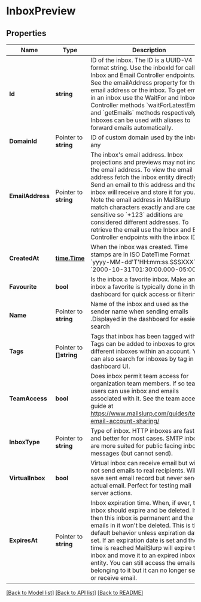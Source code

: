 # InboxPreview

## Properties

Name | Type | Description | Notes
------------ | ------------- | ------------- | -------------
**Id** | **string** | ID of the inbox. The ID is a UUID-V4 format string. Use the inboxId for calls to Inbox and Email Controller endpoints. See the emailAddress property for the email address or the inbox. To get emails in an inbox use the WaitFor and Inbox Controller methods &#x60;waitForLatestEmail&#x60; and &#x60;getEmails&#x60; methods respectively. Inboxes can be used with aliases to forward emails automatically. | 
**DomainId** | Pointer to **string** | ID of custom domain used by the inbox if any | [optional] 
**EmailAddress** | Pointer to **string** | The inbox&#39;s email address. Inbox projections and previews may not include the email address. To view the email address fetch the inbox entity directly. Send an email to this address and the inbox will receive and store it for you. Note the email address in MailSlurp match characters exactly and are case sensitive so &#x60;+123&#x60; additions are considered different addresses. To retrieve the email use the Inbox and Email Controller endpoints with the inbox ID. | [optional] 
**CreatedAt** | [**time.Time**](time.Time) | When the inbox was created. Time stamps are in ISO DateTime Format &#x60;yyyy-MM-dd&#39;T&#39;HH:mm:ss.SSSXXX&#x60; e.g. &#x60;2000-10-31T01:30:00.000-05:00&#x60;. | 
**Favourite** | **bool** | Is the inbox a favorite inbox. Make an inbox a favorite is typically done in the dashboard for quick access or filtering | 
**Name** | Pointer to **string** | Name of the inbox and used as the sender name when sending emails .Displayed in the dashboard for easier search | [optional] 
**Tags** | Pointer to **[]string** | Tags that inbox has been tagged with. Tags can be added to inboxes to group different inboxes within an account. You can also search for inboxes by tag in the dashboard UI. | [optional] 
**TeamAccess** | **bool** | Does inbox permit team access for organization team members. If so team users can use inbox and emails associated with it. See the team access guide at https://www.mailslurp.com/guides/team-email-account-sharing/ | 
**InboxType** | Pointer to **string** | Type of inbox. HTTP inboxes are faster and better for most cases. SMTP inboxes are more suited for public facing inbound messages (but cannot send). | [optional] 
**VirtualInbox** | **bool** | Virtual inbox can receive email but will not send emails to real recipients. Will save sent email record but never send an actual email. Perfect for testing mail server actions. | 
**ExpiresAt** | Pointer to **string** | Inbox expiration time. When, if ever, the inbox should expire and be deleted. If null then this inbox is permanent and the emails in it won&#39;t be deleted. This is the default behavior unless expiration date is set. If an expiration date is set and the time is reached MailSlurp will expire the inbox and move it to an expired inbox entity. You can still access the emails belonging to it but it can no longer send or receive email. | [optional] 

[[Back to Model list]](../README#documentation-for-models) [[Back to API list]](../README#documentation-for-api-endpoints) [[Back to README]](../README)


